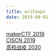 ```yaml
---
title: writeups
date: 2019-09-01
---
```


[makerCTF 2019](https://hackmd.io/@FrankLi/HyCq5S_FN)  
[CISCN 2019](https://hackmd.io/@FrankLi/HkUei1_cE)  
[高校战疫 2020](https://hackmd.io/@FrankLi/ryU6SdbHL)